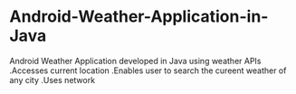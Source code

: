 # Android-Weather-Application-in-Java
Android Weather Application developed in Java using  weather APIs .Accesses current location .Enables user to search the cureent weather of any city .Uses network   
